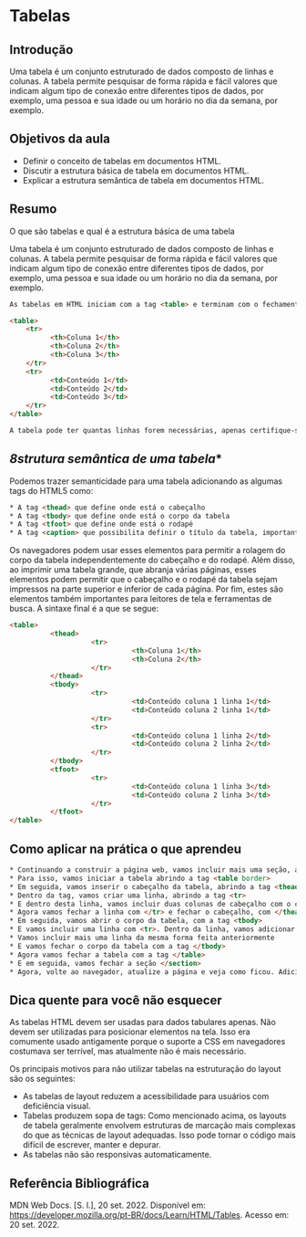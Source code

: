 # **Tabelas**
## **Introdução**

Uma tabela é um conjunto estruturado de dados composto de linhas e colunas. A tabela permite pesquisar de forma rápida e fácil valores que indicam algum tipo de conexão entre diferentes tipos de dados, por exemplo, uma pessoa e sua idade ou um horário no dia da semana, por exemplo.

## **Objetivos da aula**

* Definir o conceito de tabelas em documentos HTML.
* Discutir a estrutura básica de tabela em documentos HTML.
* Explicar a estrutura semântica de tabela em documentos HTML.
 

## **Resumo**

O que são tabelas e qual é a estrutura básica de uma tabela

Uma tabela é um conjunto estruturado de dados composto de linhas e colunas. A tabela permite pesquisar de forma rápida e fácil valores que indicam algum tipo de conexão entre diferentes tipos de dados, por exemplo, uma pessoa e sua idade ou um horário no dia da semana, por exemplo.

```html
As tabelas em HTML iniciam com a tag <table> e terminam com o fechamento dela </table>. Cada linha da tabela começa com uma tag <tr> e termina com uma </tr>. E cada célula da tabela é começa com a tag <td> e termina com a </td>, como no exemplo a seguir:

<table>
    <tr>
          <th>Coluna 1</th>
          <th>Coluna 2</th>
          <th>Coluna 3</th>
    </tr>
    <tr>
          <td>Conteúdo 1</td>
          <td>Conteúdo 2</td>
          <td>Conteúdo 3</td>
    </tr>
</table>

A tabela pode ter quantas linhas forem necessárias, apenas certifique-se de que o número de células seja o mesmo em cada linha. Caso deseje que a primeira linha seja um cabeçalho, utilize a tag <th> em vez da tag <td> (como no exemplo acima isso deixará o conteúdo em negrito e centralizado

```

## *8strutura semântica de uma tabela**

Podemos trazer semanticidade para uma tabela adicionando as algumas tags do HTML5 como:

```html
* A tag <thead> que define onde está o cabeçalho
* A tag <tbody> que define onde está o corpo da tabela
* A tag <tfoot> que define onde está o rodapé
* A tag <caption> que possibilita definir o título da tabela, importante para que o leitor possa ter uma ideia do conteúdo da mesma.
```


Os navegadores podem usar esses elementos para permitir a rolagem do corpo da tabela independentemente do cabeçalho e do rodapé. Além disso, ao imprimir uma tabela grande, que abranja várias páginas, esses elementos podem permitir que o cabeçalho e o rodapé da tabela sejam impressos na parte superior e inferior de cada página. Por fim, estes são elementos também importantes para leitores de tela e ferramentas de busca. A sintaxe final é a que se segue:

```html
<table>
          <thead>
                    <tr>
                              <th>Coluna 1</th>
                              <th>Coluna 2</th>
                    </tr>
          </thead>
          <tbody>
                    <tr>
                              <td>Conteúdo coluna 1 linha 1</td>
                              <td>Conteúdo coluna 2 linha 1</td>
                    </tr>
                    <tr>
                              <td>Conteúdo coluna 1 linha 2</td>
                              <td>Conteúdo coluna 2 linha 2</td>
                    </tr>
          </tbody>
          <tfoot>
                    <tr>
                              <td>Conteúdo coluna 1 linha 3</td>
                              <td>Conteúdo coluna 2 linha 3</td>
                    </tr>
          </tfoot>
</table>
```


## **Como aplicar na prática o que aprendeu**

```html
* Continuando a construir a página web, vamos incluir mais uma seção, abrindo o elemento <section> e dentro dela vamos inserir uma tabela.
* Para isso, vamos iniciar a tabela abrindo a tag <table border>
* Em seguida, vamos inserir o cabeçalho da tabela, abrindo a tag <thead>
* Dentro da tag, vamos criar uma linha, abrindo a tag <tr>
* E dentro desta linha, vamos incluir duas colunas de cabeçalho com o conteúdo que desejar dentro das tags <th> Coluna 1 </th>, <th>Coluna 2</th>
* Agora vamos fechar a linha com </tr> e fechar o cabeçalho, com </thead>
* Em seguida, vamos abrir o corpo da tabela, com a tag <tbody>
* E vamos incluir uma linha com <tr>. Dentro da linha, vamos adicionar duas colunas com o com conteúdo, utilizando <td>Conteúdo coluna 1</td> <td>Conteúdo coluna 2</td>e vamos fechar a linha </tr>
* Vamos incluir mais uma linha da mesma forma feita anteriormente
* E vamos fechar o corpo da tabela com a tag </tbody>
* Agora vamos fechar a tabela com a tag </table>
* E em seguida, vamos fechar a seção </section>
* Agora, volte ao navegador, atualize a página e veja como ficou. Adicione ou remova colunas caso necessário.
```

## **Dica quente para você não esquecer**

As tabelas HTML devem ser usadas para dados tabulares apenas. Não devem ser utilizadas para posicionar elementos na tela. Isso era comumente usado antigamente porque o suporte a CSS em navegadores costumava ser terrível, mas atualmente não é mais necessário.

Os principais motivos para não utilizar tabelas na estruturação do layout são os seguintes:

* As tabelas de layout reduzem a acessibilidade para usuários com deficiência visual.
* Tabelas produzem sopa de tags: Como mencionado acima, os layouts de tabela geralmente envolvem estruturas de marcação mais complexas do que as técnicas de layout adequadas. Isso pode tornar o código mais difícil de escrever, manter e depurar.
* As tabelas não são responsivas automaticamente.
 

## **Referência Bibliográfica**

MDN Web Docs. [S. l.], 20 set. 2022. Disponível em: https://developer.mozilla.org/pt-BR/docs/Learn/HTML/Tables. Acesso em: 20 set. 2022.

